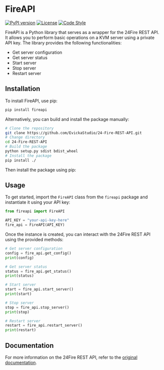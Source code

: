 # FireAPI

[![PyPI version](https://badge.fury.io/py/fireapi.svg)](https://badge.fury.io/py/fireapi)
[![License](https://img.shields.io/badge/license-MIT-blue.svg)](https://github.com/EvickaStudio/24-Fire-REST-API/blob/main/LICENSE)
[![Code Style](https://img.shields.io/badge/code%20style-black-000000.svg)](https://github.com/psf/black)

FireAPI is a Python library that serves as a wrapper for the 24Fire REST API. It allows you to perform basic operations on a KVM server using a private API key. The library provides the following functionalities:

- Get server configuration
- Get server status
- Start server
- Stop server
- Restart server

## Installation

To install FireAPI, use pip:

```bash
pip install fireapi
```

Alternatively, you can build and install the package manually:

```bash
# Clone the repository
git clone https://github.com/EvickaStudio/24-Fire-REST-API.git
# Change directory
cd 24-Fire-REST-API
# Build the package
python setup.py sdist bdist_wheel
# Install the package
pip install ./
```

Then install the package using pip:

## Usage

To get started, import the `FireAPI` class from the `fireapi` package and instantiate it using your API key:

```python
from fireapi import FireAPI

API_KEY = "your-api-key-here"
fire_api = FireAPI(API_KEY)
```

Once the instance is created, you can interact with the 24Fire REST API using the provided methods:

```python
# Get server configuration
config = fire_api.get_config()
print(config)

# Get server status
status = fire_api.get_status()
print(status)

# Start server
start = fire_api.start_server()
print(start)

# Stop server
stop = fire_api.stop_server()
print(stop)

# Restart server
restart = fire_api.restart_server()
print(restart)
```

## Documentation

For more information on the 24Fire REST API, refer to the [original documentation](https://documenter.getpostman.com/view/18955936/2s93zB6hJu).
